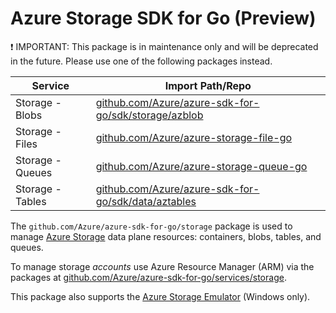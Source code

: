 # Azure Storage SDK for Go (Preview)

:exclamation: IMPORTANT: This package is in maintenance only and will be deprecated in the
future. Please use one of the following packages instead.

| Service | Import Path/Repo |
|---------|------------------|
| Storage - Blobs | [github.com/Azure/azure-sdk-for-go/sdk/storage/azblob](https://github.com/Azure/azure-sdk-for-go/tree/main/sdk/storage/azblob) |
| Storage - Files | [github.com/Azure/azure-storage-file-go](https://github.com/Azure/azure-storage-file-go) |
| Storage - Queues | [github.com/Azure/azure-storage-queue-go](https://github.com/Azure/azure-storage-queue-go) |
| Storage - Tables | [github.com/Azure/azure-sdk-for-go/sdk/data/aztables](https://github.com/Azure/azure-sdk-for-go/tree/main/sdk/data/aztables)

The `github.com/Azure/azure-sdk-for-go/storage` package is used to manage
[Azure Storage](https://docs.microsoft.com/azure/storage/) data plane
resources: containers, blobs, tables, and queues.

To manage storage *accounts* use Azure Resource Manager (ARM) via the packages
at [github.com/Azure/azure-sdk-for-go/services/storage](https://github.com/Azure/azure-sdk-for-go/tree/main/services/storage).

This package also supports the [Azure Storage
Emulator](https://azure.microsoft.com/documentation/articles/storage-use-emulator/)
(Windows only).

